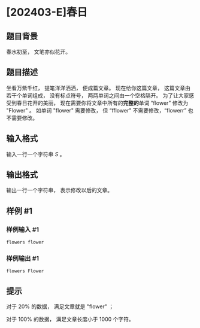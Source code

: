 # [202403-E]春日

## 题目背景

春水初至， 文笔亦似花开。

## 题目描述

坐看万紫千红， 提笔洋洋洒洒， 便成篇文章。 现在给你这篇文章， 这篇文章由若干个单词组成， 没有标点符号， 两两单词之间由一个空格隔开。 为了让大家感受到春日花开的美丽， 现在需要你将文章中所有的**完整的**单词 “flower” 修改为 "Flower" 。 如单词 "flower" 需要修改， 但 “fflower" 不需要修改，“flowerr” 也不需要修改。

## 输入格式

输入一行一个字符串 $S$ 。

## 输出格式

输出一行一个字符串， 表示修改以后的文章。

## 样例 #1

### 样例输入 #1

```
flowers flower
```

### 样例输出 #1

```
flowers Flower
```

## 提示

对于 $20\%$ 的数据， 满足文章就是 "flower" ；

对于 $100 \%$ 的数据， 满足文章长度小于 $1000$ 个字符。